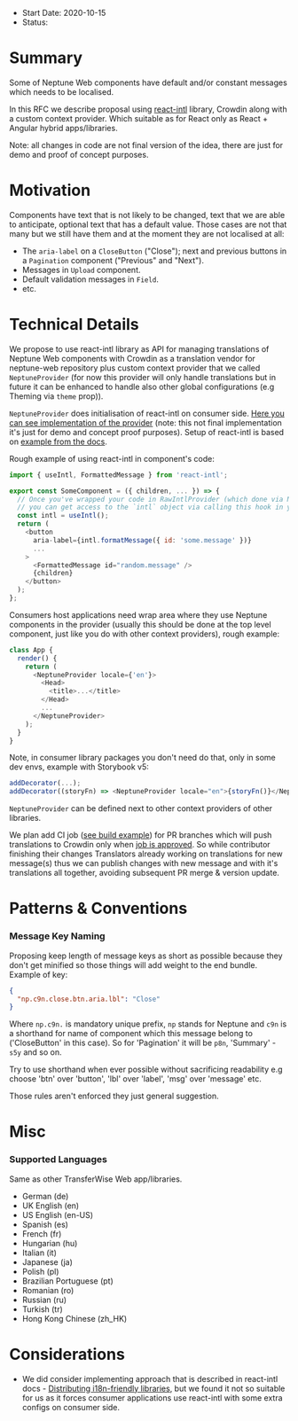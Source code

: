 - Start Date: 2020-10-15
- Status:

# Summary

Some of Neptune Web components have default and/or constant messages which needs to be localised.

In this RFC we describe proposal using [react-intl](https://formatjs.io/docs/react-intl) library, Crowdin along with a custom context provider. Which suitable as for React only as React + Angular hybrid apps/libraries.

Note: all changes in code are not final version of the idea, there are just for demo and proof of concept purposes.

# Motivation

Components have text that is not likely to be changed, text that we are able to anticipate, optional text that has a default value. Those cases are not that many but we still have them and at the moment they are not localised at all:

- The `aria-label` on a `CloseButton` ("Close"); next and previous buttons in a `Pagination` component ("Previous" and "Next").
- Messages in `Upload` component.
- Default validation messages in `Field`.
- etc.

# Technical Details

We propose to use react-intl library as API for managing translations of Neptune Web components with Crowdin as a translation vendor for neptune-web repository plus custom context provider that we called `NeptuneProvider` (for now this provider will only handle translations but in future it can be enhanced to handle also other global configurations (e.g Theming via `theme` prop)).

`NeptuneProvider` does initialisation of react-intl on consumer side. [Here you can see implementation of the provider](https://github.com/transferwise/neptune-web/blob/translation-react-intl/packages/components/src/common/neptuneProvider/NeptuneProvider.js) (note: this not final implementation it's just for demo and concept proof purposes). Setup of react-intl is based on [example from the docs](https://formatjs.io/docs/react-intl/components/#rawintlprovider).

Rough example of using react-intl in component's code:

```js
import { useIntl, FormattedMessage } from 'react-intl';

export const SomeComponent = ({ children, ... }) => {
  // Once you've wrapped your code in RawIntlProvider (which done via NeptuneProvider),
  // you can get access to the `intl` object via calling this hook in your functional components
  const intl = useIntl();
  return (
    <button
      aria-label={intl.formatMessage({ id: 'some.message' })}
      ...
    >
      <FormattedMessage id="random.message" />
      {children}
    </button>
  );
};
```

Consumers host applications need wrap area where they use Neptune components in the provider (usually this should be done at the top level component, just like you do with other context providers), rough example:

```js
class App {
  render() {
    return (
      <NeptuneProvider locale={'en'}>
        <Head>
          <title>...</title>
        </Head>
        ...
      </NeptuneProvider>
    );
  }
}
```

Note, in consumer library packages you don't need do that, only in some dev envs, example with Storybook v5:

```js
addDecorator(...);
addDecorator((storyFn) => <NeptuneProvider locale="en">{storyFn()}</NeptuneProvider>);
```

`NeptuneProvider` can be defined next to other context providers of other libraries.

We plan add CI job ([see build example](https://app.circleci.com/pipelines/github/transferwise/neptune-web/5336/workflows/72e0c371-d39f-44cf-8933-20859a0c6b00)) for PR branches which will push translations to Crowdin only when [job is approved](https://circleci.com/docs/2.0/workflows/#holding-a-workflow-for-a-manual-approval).
So while contributor finishing their changes Translators already working on translations for new message(s) thus we can publish changes with new message and with it's translations all together, avoiding subsequent PR merge & version update.

# Patterns & Conventions

### Message Key Naming

Proposing keep length of message keys as short as possible because they don't get minified so those things will add weight to the end bundle. Example of key:

```json
{
  "np.c9n.close.btn.aria.lbl": "Close"
}
```

Where `np.c9n.` is mandatory unique prefix, `np` stands for Neptune and `c9n` is a shorthand for name of component which this message belong to ('CloseButton' in this case).
So for 'Pagination' it will be `p8n`, 'Summary' - `s5y` and so on.

Try to use shorthand when ever possible without sacrificing readability e.g choose 'btn' over 'button', 'lbl' over 'label', 'msg' over 'message' etc.

Those rules aren't enforced they just general suggestion.

# Misc

### Supported Languages

Same as other TransferWise Web app/libraries.

- German (de)
- UK English (en)
- US English (en-US)
- Spanish (es)
- French (fr)
- Hungarian (hu)
- Italian (it)
- Japanese (ja)
- Polish (pl)
- Brazilian Portuguese (pt)
- Romanian (ro)
- Russian (ru)
- Turkish (tr)
- Hong Kong Chinese (zh_HK)

# Considerations

- We did consider implementing approach that is described in react-intl docs - [Distributing i18n-friendly libraries](https://formatjs.io/docs/guides/distribute-libraries/), but we found it not so suitable for us as it forces consumer applications use react-intl with some extra configs on consumer side. 
